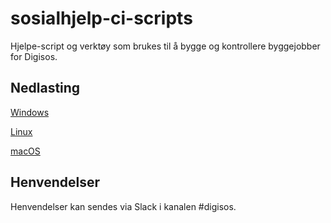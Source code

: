 # sosialhjelp-ci-scripts
Hjelpe-script og verktøy som brukes til å bygge og kontrollere byggejobber for Digisos.

## Nedlasting
[Windows](https://github.com/navikt/sosialhjelp-ci/raw/master/cistatus/release/cistatus.exe)

[Linux](https://github.com/navikt/sosialhjelp-ci/raw/master/cistatus/release/linux.tar.gz)

[macOS](https://github.com/navikt/sosialhjelp-ci/raw/master/cistatus/release/osx.tar.gz)

## Henvendelser
Henvendelser kan sendes via Slack i kanalen #digisos.
